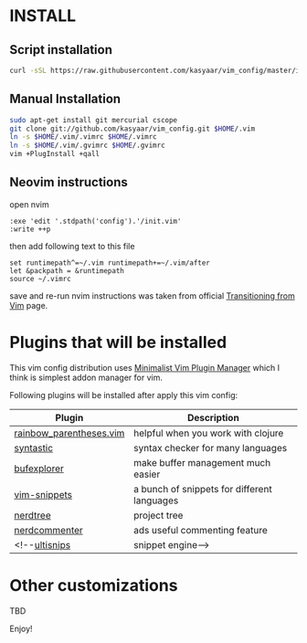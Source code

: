# INSTALL
## Script installation
```sh
curl -sSL https://raw.githubusercontent.com/kasyaar/vim_config/master/install.sh | sh
```
## Manual Installation 
```sh
sudo apt-get install git mercurial cscope
git clone git://github.com/kasyaar/vim_config.git $HOME/.vim
ln -s $HOME/.vim/.vimrc $HOME/.vimrc
ln -s $HOME/.vim/.gvimrc $HOME/.gvimrc
vim +PlugInstall +qall
```
## Neovim instructions
open nvim
```
:exe 'edit '.stdpath('config').'/init.vim'
:write ++p
```
then add following text to this file
```
set runtimepath^=~/.vim runtimepath+=~/.vim/after
let &packpath = &runtimepath
source ~/.vimrc
```
save and re-run nvim
instructions was taken from official [Transitioning from Vim](https://neovim.io/doc/user/nvim.html#nvim) page.



# Plugins that will be installed

This vim config distribution uses [Minimalist Vim Plugin Manager](https://github.com/junegunn/vim-plug) which I think is
simplest addon manager for vim.

Following plugins will be installed after apply this vim config:

Plugin|Description
------|-----------
[rainbow_parentheses.vim](http://github.com/kien/rainbow_parentheses.vim) | helpful when you work with clojure
[syntastic](http://github.com/kasyaar/syntastic) | syntax checker for many languages
[bufexplorer](https://github.com/jlanzarotta/bufexplorer) | make buffer management much easier
[vim-snippets](http://github.com/honza/vim-snippets) | a bunch of snippets for different languages
[nerdtree](http://github.com/scrooloose/nerdtree) | project tree
[nerdcommenter](http://github.com/scrooloose/nerdcommenter) | ads useful commenting feature 
<!--[ultisnips](http://github.com/SirVer/ultisnips)| snippet engine-->

# Other customizations
 TBD

Enjoy!
